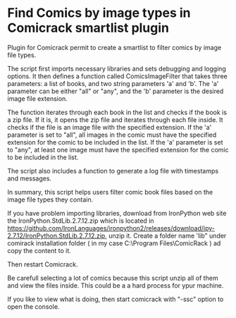 # Find Comics by image types in Comicrack smartlist plugin 
Plugin for Comicrack permit to create a smartlist to filter comics by image file types.

The script first imports necessary libraries and sets debugging and logging options. 
It then defines a function called ComicsImageFilter that takes three parameters: a list of books, and two string parameters 'a' and 'b'. 
The 'a' parameter can be either "all" or "any", and the 'b' parameter is the desired image file extension. 
 
The function iterates through each book in the list and checks if the book is a zip file. If it is, it opens the zip file and iterates through each file inside. 
It checks if the file is an image file with the specified extension. 
If the 'a' parameter is set to "all", all images in the comic must have the specified extension for the comic to be included in the list. 
If the 'a' parameter is set to "any", at least one image must have the specified extension for the comic to be included in the list. 
 
The script also includes a function to generate a log file with timestamps and messages. 
 
In summary, this script helps users filter comic book files based on the image file types they contain.

If you have problem importing libraries, download from IronPython web site the  IronPython.StdLib.2.7.12.zip which is located in
https://github.com/IronLanguages/ironpython2/releases/download/ipy-2.7.12/IronPython.StdLib.2.7.12.zip, unzip it.
Create a folder name 'lib" under comirack installation folder ( in my case C:\Program Files\ComicRack ) ad copy the content to it.

Then restart Comicrack.

Be carefull selecting a lot of comics because this script unzip all of them and view the files inside. This could be a a hard process for ypur machine.

If you like to view what is doing, then start comicrack with "-ssc" option to open the console.
